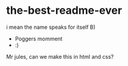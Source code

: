 # the-best-readme-ever
i mean the name speaks for itself B)
- Poggers momment
- :)

Mr jules, can we make this in html and css?
